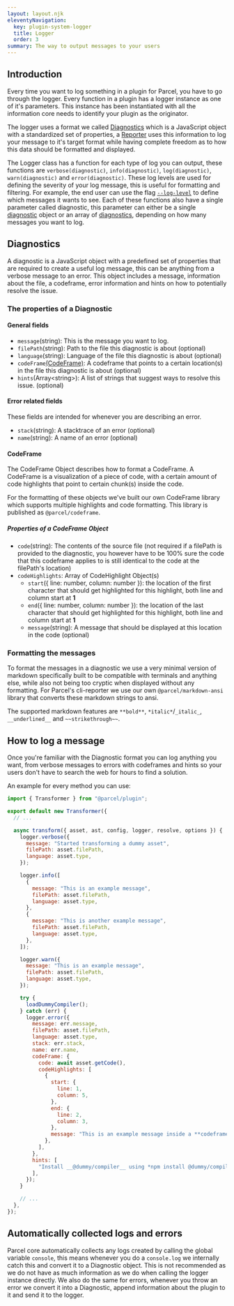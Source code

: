 ```yaml
---
layout: layout.njk
eleventyNavigation:
  key: plugin-system-logger
  title: Logger
  order: 3
summary: The way to output messages to your users
---
```


## Introduction

Every time you want to log something in a plugin for Parcel, you have to go through the logger. Every function in a plugin has a logger instance as one of it's parameters. This instance has been instantiated with all the information core needs to identify your plugin as the originator.

The logger uses a format we called [Diagnostics](#diagnostics) which is a JavaScript object with a standardized set of properties, a [Reporter](/plugin-system/reporter/) uses this information to log your message to it's target format while having complete freedom as to how this data should be formatted and displayed.

The Logger class has a function for each type of log you can output, these functions are `verbose(diagnostic)`, `info(diagnostic)`, `log(diagnostic)`, `warn(diagnostic)` and `error(diagnostic)`. These log levels are used for defining the severity of your log message, this is useful for formatting and filtering. For example, the end user can use the flag [`--log-level`](/features/cli/#general-parameters) to define which messages it wants to see. Each of these functions also have a single parameter called diagnostic, this parameter can either be a single [diagnostic](#diagnostics) object or an array of [diagnostics](#diagnostics), depending on how many messages you want to log.

## Diagnostics

A diagnostic is a JavaScript object with a predefined set of properties that are required to create a useful log message, this can be anything from a verbose message to an error. This object includes a message, information about the file, a codeframe, error information and hints on how to potentially resolve the issue.

### The properties of a Diagnostic

#### General fields

- `message`(string): This is the message you want to log.
- `filePath`(string): Path to the file this diagnostic is about (optional)
- `language`(string): Language of the file this diagnostic is about (optional)
- `codeFrame`[(CodeFrame)](#codeframe): A codeframe that points to a certain location(s) in the file this diagnostic is about (optional)
- `hints`(Array\<string\>): A list of strings that suggest ways to resolve this issue. (optional)

#### Error related fields

These fields are intended for whenever you are describing an error.

- `stack`(string): A stacktrace of an error (optional)
- `name`(string): A name of an error (optional)

#### CodeFrame

The CodeFrame Object describes how to format a CodeFrame. A CodeFrame is a visualization of a piece of code, with a certain amount of code highlights that point to certain chunk(s) inside the code.

For the formatting of these objects we've built our own CodeFrame library which supports multiple highlights and code formatting. This library is published as `@parcel/codeframe`.

##### Properties of a CodeFrame Object

- `code`(string): The contents of the source file (not required if a filePath is provided to the diagnostic, you however have to be 100% sure the code that this codeframe applies to is still identical to the code at the filePath's location)
- `codeHighlights`: Array of CodeHighlight Object(s)
  - `start`({ line: number, column: number }): the location of the first character that should get highlighted for this highlight, both line and column start at **1**
  - `end`({ line: number, column: number }): the location of the last character that should get highlighted for this highlight, both line and column start at **1**
  - `message`(string): A message that should be displayed at this location in the code (optional)

### Formatting the messages

To format the messages in a diagnostic we use a very minimal version of markdown specifically built to be compatible with terminals and anything else, while also not being too cryptic when displayed without any formatting. For Parcel's cli-reporter we use our own `@parcel/markdown-ansi` library that converts these markdown strings to ansi.

The supported markdown features are `**bold**`, `*italic*`/`_italic_`, `__underlined__` and `~~strikethrough~~`.

## How to log a message

Once you're familiar with the Diagnostic format you can log anything you want, from verbose messages to errors with codeframes and hints so your users don't have to search the web for hours to find a solution.

An example for every method you can use:

```js
import { Transformer } from "@parcel/plugin";

export default new Transformer({
  // ...

  async transform({ asset, ast, config, logger, resolve, options }) {
    logger.verbose({
      message: "Started transforming a dummy asset",
      filePath: asset.filePath,
      language: asset.type,
    });

    logger.info([
      {
        message: "This is an example message",
        filePath: asset.filePath,
        language: asset.type,
      },
      {
        message: "This is another example message",
        filePath: asset.filePath,
        language: asset.type,
      },
    ]);

    logger.warn({
      message: "This is an example message",
      filePath: asset.filePath,
      language: asset.type,
    });

    try {
      loadDummyCompiler();
    } catch (err) {
      logger.error({
        message: err.message,
        filePath: asset.filePath,
        language: asset.type,
        stack: err.stack,
        name: err.name,
        codeFrame: {
          code: await asset.getCode(),
          codeHighlights: [
            {
              start: {
                line: 1,
                column: 5,
              },
              end: {
                line: 2,
                column: 3,
              },
              message: "This is an example message inside a **codeframe**",
            },
          ],
        },
        hints: [
          "Install __@dummy/compiler__ using *npm install @dummy/compiler*",
        ],
      });
    }

    // ...
  },
});
```

## Automatically collected logs and errors

Parcel core automatically collects any logs created by calling the global variable `console`, this means whenever you do a `console.log` we internally catch this and convert it to a Diagnostic object. This is not recommended as we do not have as much information as we do when calling the logger instance directly. We also do the same for errors, whenever you throw an error we convert it into a Diagnostic, append information about the plugin to it and send it to the logger.
